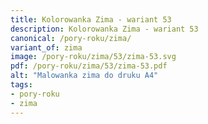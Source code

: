 ```yaml
---
title: Kolorowanka Zima - wariant 53
description: Kolorowanka Zima - wariant 53
canonical: /pory-roku/zima/
variant_of: zima
image: /pory-roku/zima/53/zima-53.svg
pdf: /pory-roku/zima/53/zima-53.pdf
alt: "Malowanka zima do druku A4"
tags:
- pory-roku
- zima
---
```

